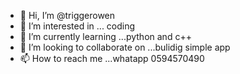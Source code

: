 - 👋 Hi, I’m @triggerowen
- 👀 I’m interested in ... coding
- 🌱 I’m currently learning ...python and c++
- 💞️ I’m looking to collaborate on ...bulidig simple app
- 📫 How to reach me ...whatapp 0594570490

<!---
triggerowen/triggerowen is a ✨ special ✨ repository because its `README.md` (this file) appears on your GitHub profile.
You can click the Preview link to take a look at your changes.
--->
